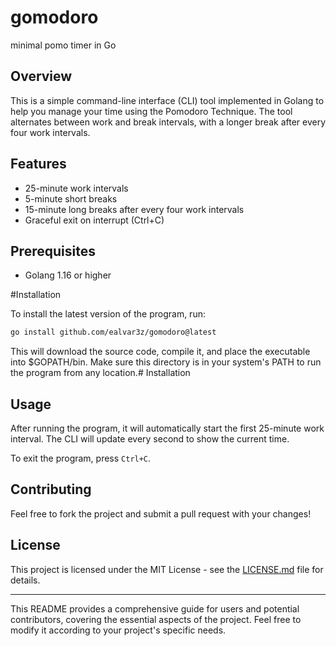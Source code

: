 # gomodoro
minimal pomo timer in Go  

## Overview

This is a simple command-line interface (CLI) tool implemented in Golang to help you manage your time using the Pomodoro Technique. The tool alternates between work and break intervals, with a longer break after every four work intervals.

## Features

- 25-minute work intervals
- 5-minute short breaks
- 15-minute long breaks after every four work intervals
- Graceful exit on interrupt (Ctrl+C)

## Prerequisites

- Golang 1.16 or higher

#Installation

To install the latest version of the program, run:

```bash
go install github.com/ealvar3z/gomodoro@latest
```

This will download the source code, compile it, and place the executable into $GOPATH/bin. Make sure this directory is in your system's PATH to run the program from any location.# Installation

## Usage

After running the program, it will automatically start the first 25-minute work interval. The CLI will update every second to show the current time.

To exit the program, press `Ctrl+C`.

## Contributing

Feel free to fork the project and submit a pull request with your changes!

## License

This project is licensed under the MIT License - see the [LICENSE.md](LICENSE.md) file for details.

---

This README provides a comprehensive guide for users and potential contributors, covering the essential aspects of the project. Feel free to modify it according to your project's specific needs.
